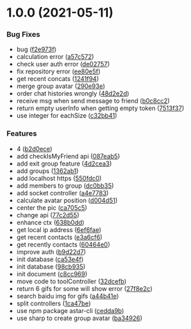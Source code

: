 # 1.0.0 (2021-05-11)


### Bug Fixes

* bug ([f2e973f](https://github.com/hello-astar/koa-chat/commit/f2e973f434d0d2f65627e9f1c8131ca3a832faba))
* calculation error ([a57c572](https://github.com/hello-astar/koa-chat/commit/a57c572e8389b381dce97aa1080fec336c5db292))
* check user auth error ([de02757](https://github.com/hello-astar/koa-chat/commit/de02757469b3443933d8d1dd73ee67c84da0c645))
* fix repository error ([ee80e5f](https://github.com/hello-astar/koa-chat/commit/ee80e5f8e10d8a426ed07fd9349b6207fbc5a2b0))
* get recent concats ([1241f94](https://github.com/hello-astar/koa-chat/commit/1241f9446dc820bc2ebba16d6e8ca4955be4db3f))
* merge group avatar ([290e93e](https://github.com/hello-astar/koa-chat/commit/290e93e83c99e99b5210be3bf985e6eaea2ea8a2))
* order chat histories wrongly ([48d2e2d](https://github.com/hello-astar/koa-chat/commit/48d2e2da84d345725f61b103f63a37e18107a224))
* receive msg when send message to friend ([b0c8cc2](https://github.com/hello-astar/koa-chat/commit/b0c8cc228711934bf35854a4ff034bc8b880814d))
* return empty userInfo when getting empty token ([7513f37](https://github.com/hello-astar/koa-chat/commit/7513f37c43d703f0d46b365e03423a8272984b09))
* use integer for eachSize ([c32bb41](https://github.com/hello-astar/koa-chat/commit/c32bb4122dc577f462f78f0f6ae18dedbf6800c1))


### Features

* 4 ([b2d0ece](https://github.com/hello-astar/koa-chat/commit/b2d0ece85bb25ab355446060876382629c84120b))
* add checkIsMyFriend api ([087eab5](https://github.com/hello-astar/koa-chat/commit/087eab5397ead04b55ce9b3c10d83c570333dbf4))
* add exit group feature ([4d2cea3](https://github.com/hello-astar/koa-chat/commit/4d2cea3ae41df9111ae8e050deaae5ee896d1ffa))
* add groups ([1362ab1](https://github.com/hello-astar/koa-chat/commit/1362ab10217990d73e122a84a723e078b9e809e5))
* add localhost https ([550fdc0](https://github.com/hello-astar/koa-chat/commit/550fdc0a61bcd218223c054dc54e6b1040ce105b))
* add members to group ([dc0bb35](https://github.com/hello-astar/koa-chat/commit/dc0bb35e674f572aa249169e72b0f772b0879f3a))
* add socket controller ([a4e7783](https://github.com/hello-astar/koa-chat/commit/a4e7783e7c98fd3f029977a077b6b253411edbe6))
* calculate avatar position ([d004d51](https://github.com/hello-astar/koa-chat/commit/d004d510b37ad88c38b68575d0779348805731f9))
* center the pic ([ca705c5](https://github.com/hello-astar/koa-chat/commit/ca705c574f556cc0e1479b13e9000c5e31735507))
* change api ([77c2d55](https://github.com/hello-astar/koa-chat/commit/77c2d5506b86986f9a0f8a86c9b831b0f91b8189))
* enhance ctx ([638b0dd](https://github.com/hello-astar/koa-chat/commit/638b0dd2e3d8e8f964c15dda30c8e02e265b1ecc))
* get local ip address ([6ef6fae](https://github.com/hello-astar/koa-chat/commit/6ef6fae786567d87d88034d9e54564bcc23d0938))
* get recent contacts ([e3a6cf6](https://github.com/hello-astar/koa-chat/commit/e3a6cf6601eac16657ce65cbd4c7a72ef6caa80f))
* get recently contacts ([60464e0](https://github.com/hello-astar/koa-chat/commit/60464e02b2852ccf0bda4ff44011bc27eba3495a))
* improve auth ([b9d22d7](https://github.com/hello-astar/koa-chat/commit/b9d22d76a67008ad985fef1d4c81ee8f89cc2bf9))
* init database ([ca53e4f](https://github.com/hello-astar/koa-chat/commit/ca53e4fc82f8527874b9aa13ae7ffa529857e60a))
* init database ([98cb935](https://github.com/hello-astar/koa-chat/commit/98cb93514b25a06be5b5de0c14b57ad4e11d5d87))
* init document ([c8cc969](https://github.com/hello-astar/koa-chat/commit/c8cc9697c8c228586ff11c3a108538e4a8132d89))
* move code to toolController ([32dcefb](https://github.com/hello-astar/koa-chat/commit/32dcefb0aca4481a74c64e79d9f990d75ddb56ad))
* return 6 gifs for some will show error ([27f8e2c](https://github.com/hello-astar/koa-chat/commit/27f8e2c33e18b1320380a1ba2ba4961619f8999b))
* search baidu img for gifs ([a44b41e](https://github.com/hello-astar/koa-chat/commit/a44b41ecc63809bbe8d3577611867339d9a107bd))
* split controllers ([1ca47be](https://github.com/hello-astar/koa-chat/commit/1ca47beeab079e36dca4593da9153ec646ba7b88))
* use npm package astar-cli ([cedda9b](https://github.com/hello-astar/koa-chat/commit/cedda9b7f3f315c6dcfaf70171641a7a67d24c27))
* use sharp to create group avatar ([ba34926](https://github.com/hello-astar/koa-chat/commit/ba3492633db658be9fa1a269a3a4c97c43f8a033))



